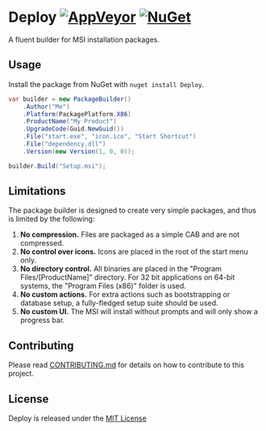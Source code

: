 # Deploy [![AppVeyor](https://img.shields.io/appveyor/ci/robertcoltheart/Deploy.svg)](https://ci.appveyor.com/project/robertcoltheart/Deploy) [![NuGet](https://img.shields.io/nuget/v/Deploy.svg)](https://www.nuget.org/packages/Deploy)
A fluent builder for MSI installation packages.

## Usage
Install the package from NuGet with `nuget install Deploy`.

```csharp
var builder = new PackageBuilder()
    .Author("Me")
    .Platform(PackagePlatform.X86)
    .ProductName("My Product")
    .UpgradeCode(Guid.NewGuid())
    .File("start.exe", "icon.ico", "Start Shortcut")
    .File("dependency.dll")
    .Version(new Version(1, 0, 0));

builder.Build("Setup.msi");
```

## Limitations
The package builder is designed to create very simple packages, and thus is limited by the following:

1. **No compression.** Files are packaged as a simple CAB and are not compressed.
2. **No control over icons.** Icons are placed in the root of the start menu only.
3. **No directory control.** All binaries are placed in the "Program Files/[ProductName]" directory. For 32 bit applications on 64-bit systems, the "Program Files (x86)" folder is used.
4. **No custom actions.** For extra actions such as bootstrapping or database setup, a fully-fledged setup suite should be used.
5. **No custom UI.** The MSI will install without prompts and will only show a progress bar.

## Contributing
Please read [CONTRIBUTING.md](CONTRIBUTING.md) for details on how to contribute to this project.

## License
Deploy is released under the [MIT License](LICENSE)
